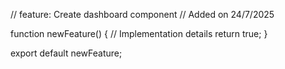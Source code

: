 // feature: Create dashboard component
// Added on 24/7/2025

function newFeature() {
  // Implementation details
  return true;
}

export default newFeature;